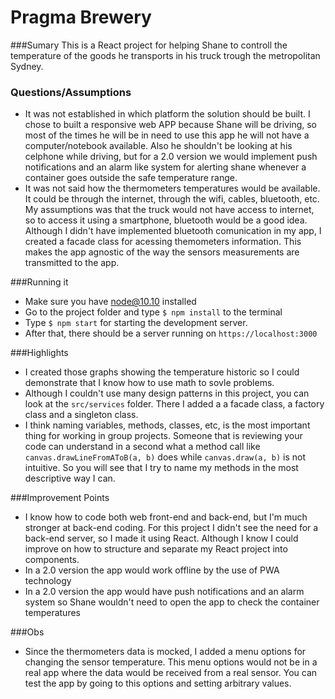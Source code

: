 # Pragma Brewery

###Sumary
This is a React project for helping Shane to controll the temperature of the goods he transports in his truck trough the metropolitan Sydney.

### Questions/Assumptions
* It was not established in which platform the solution should be built. I chose to built a responsive web APP because Shane will be driving, so most of the times he will be in need to use this app he will not have a computer/notebook available. Also he shouldn't be looking at his celphone while driving, but for a 2.0 version we would implement push notifications and an alarm like system for alerting shane whenever a container goes outside the safe temperature range.
* It was not said how the thermometers temperatures would be available. It could be through the internet, through the wifi, cables, bluetooth, etc. My assumptions was that the truck would not have access to internet, so to access it using a smartphone, bluetooth would be a good idea. Although I didn't have implemented bluetooth comunication in my app, I created a facade class for acessing themometers information. This makes the app agnostic of the way the sensors measurements are transmitted to the app.

###Running it
* Make sure you have node@10.10 installed
* Go to the project folder and type `$ npm install` to the terminal
* Type `$ npm start` for starting the development server.
* After that, there should be a server running on `https://localhost:3000`

###Highlights
* I created those graphs showing the temperature historic so I could demonstrate that I know how to use math to sovle problems.
* Although I couldn't use many design patterns in this project, you can look at the `src/services` folder. There I added a a facade class, a factory class and a singleton class.
* I think naming variables, methods, classes, etc, is the most important thing for working in group projects. Someone that is reviewing your code can understand in a second what a method call like `canvas.drawLineFromAToB(a, b)` does while `canvas.draw(a, b)` is not intuitive. So you will see that I try to name my methods in the most descriptive way I can.

###Improvement Points
* I know how to code both web front-end and back-end, but I'm much stronger at back-end coding. For this project I didn't see the need for a back-end server, so I made it using React. Although I know I could improve on how to structure and separate my React project into components.
* In a 2.0 version the app would work offline by the use of PWA technology
* In a 2.0 version the app would have push notifications and an alarm system so Shane wouldn't need to open the app to check the container temperatures

###Obs
* Since the thermometers data is mocked, I added a menu options for changing the sensor temperature. This menu options would not be in a real app where the data would be received from a real sensor. You can test the app by going to this options and setting arbitrary values.
